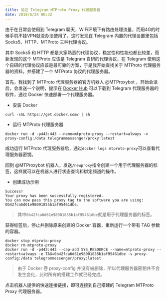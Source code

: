 ```yaml
---
title: 验证 Telegram MTProto Proxy 代理服务器
date: 2018/6/24 00:32
---
```


由于在日常会使用到 Telegram 聊天，WiFi环境下有路由处理流量，而用4G的时候手机不挂VPN就没办法使用了，这时发现在 Telegram 内置的代理设置里包括 Socks5、HTTP、MTProto 三种代理协议。

其中 Socks5 和 HTTP 都是大家熟悉的代理协议，稳定性和性能也都比较差，而新发现的这个 MTProto 应该是 Telegram 自研的代理协议，在 Telegram 使用这个自研的代理协议应该是最可靠的方案，于是我开始查找关于 MTProto 代理服务器的资料，并搭建了一个 MTProto 协议的代理服务器。

首先，我找到了 MTProto 代理服务器的官方机器人 @MTProxybot ，开始会话后，会发送一个说明，提示在 [Docker Hub](https://hub.docker.com/r/telegrammessenger/proxy/) 可以下载到 Telegram 代理服务器的软件，通过 Docker 快速部署一个代理服务器。

* 安装 Docker

```
curl -sSL https://get.docker.com/ | sh
```
* 运行 MTProto 代理服务器

```
docker run -d -p443:443 --name=mtproto-proxy --restart=always -v proxy-config:/data telegrammessenger/proxy:latest
```

成功运行 MTProto 代理服务器后，通过``docker logs mtproto-proxy``可以查看代理服务器密钥。

回到 @MTProxybot 机器人，发送``/newproxy``指令创建一个用于代理服务器的标签，这样就可以在机器人进行状态查询和绑定频道的操作。

* 创建成功示例

```
Success!
Your proxy has been successfully registered.
You can now pass this proxy tag to the software you are using: 0b42fca6d61e98001855b1af95461dbe.
```
>其中``0b42fca6d61e98001855b1af95461dbe``就是用于代理服务器的标签。

获得标签后，停止并删除原来创建的 Docker 容器，重新运行一个带有 TAG 参数的容器。
```
docker stop mtproto-proxy
docker rm mtproto-proxy
docker run -d -p443:443 --cap-add SYS_RESOURCE --name=mtproto-proxy --restart=always -e TAG=0b42fca6d61e98001855b1af95461dbe -v proxy-config:/data telegrammessenger/proxy:latest
```
>由于 Docker 卷 proxy-config 并没有被删除，所以代理服务器密钥并不会发生变化，此时所有的搭建工作就已经完成。

点击机器人提供的快速连接链接，即可连接到自己搭建的 Telegram MTProto Proxy 代理服务器。
